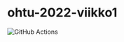 # ohtu-2022-viikko1

![GitHub Actions](https://github.com/melting8snowman/ohtu-2022-viikko1/workflows/CI/badge.svg)
